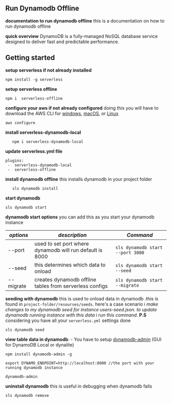 ## Run Dynamodb Offline
**documentation to run dynamodb offline** 
this is a documentation on how to run dynamodb offline

**quick overview** DynamoDB is a fully-managed NoSQL database service designed to deliver fast and predictable performance.

## Getting started

**setup serverless if not already installed** 

    npm install -g serverless

**setup serverless offline**

    npm i  serverless-offline

**configure your aws if not already configured** 
doing this you will have to download the AWS CLI for [windows](https://docs.aws.amazon.com/cli/latest/userguide/install-windows.html), [macOS](https://docs.aws.amazon.com/cli/latest/userguide/install-macos.html), or [Linux](https://docs.aws.amazon.com/cli/latest/userguide/install-linux.html)

    aws configure

**install serverless-dynamodb-local**

       npm i serverless-dynamodb-local 
       
       
**update serverless.yml file**

    plugins:
     -  serverless-dynamodb-local
     -  serverless-offline



**install dynamodb offline**
this installs dynamodb in your project folder
 

       sls dynamodb install

 


**start dynamodb** 

    sls dynamodb start

 **dynamodb start options**
 you can add this as you start your dynamodb instance
 
|*options*| *description*  | *Command*  | 
|--|--|--|
|--port  | used to set port where dynamodb will run default is 8000  | `sls dynamodb start --port 3000` 
|--seed  | this determines which data to onload  | `sls dynamodb start --seed`
|--migrate | creates dynamodb offline tables from serverless configs   | `sls dynamodb start --migrate`	



**seeding with dynamodb**
this is used to onload data in dynamodb .this is found in `project-folder/resourses/seeds`. here's a case scenario i *make changes to my dynamodb seed for instance users-seed.json. to update dynamodb running instance with this data i run this command*. **P.S**  considering you have all your `serverless.yml` settings done 

    sls dynamodb seed

**view table data in dynamodb**: -
You have to setup [dynamodb-admin](https://github.com/aaronshaf/dynamodb-admin) (GUI for DynamoDB Local or dynalite)

```
npm install dynamodb-admin -g

export DYNAMO_ENDPOINT=http://localhost:8000 //the port with your running dynamodb instance

dynamodb-admin
```
**uninstall dynamodb**
this is useful in debugging when dynamodb fails

    sls dynamodb remove
 










